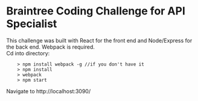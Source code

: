 # Braintree Coding Challenge for API Specialist
This challenge was built with React for the front end and Node/Express for the back end. Webpack is required. <br/>
Cd into directory:
```
    > npm install webpack -g //if you don't have it
    > npm install
    > webpack
    > npm start
```

Navigate to http://localhost:3090/
